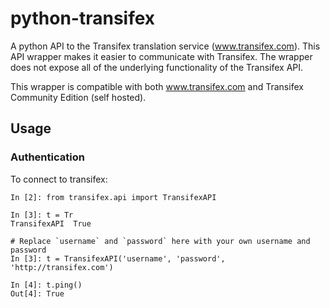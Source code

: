# python-transifex
A python API to the Transifex translation service (www.transifex.com). This API wrapper makes it easier to communicate with Transifex. The wrapper does not expose all of the underlying functionality of the Transifex API.

This wrapper is compatible with both www.transifex.com and Transifex Community Edition (self hosted).

## Usage

### Authentication


To connect to transifex:

    In [2]: from transifex.api import TransifexAPI
    
    In [3]: t = Tr
    TransifexAPI  True          
    
    # Replace `username` and `password` here with your own username and password
    In [3]: t = TransifexAPI('username', 'password', 'http://transifex.com')
    
    In [4]: t.ping()
    Out[4]: True
